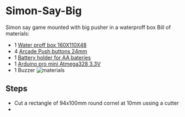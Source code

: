 # Simon-Say-Big
Simon say game mounted with big pusher in a waterproff box
Bill of materials:
- 1 [Water proff box 160X110X48](https://es.aliexpress.com/item/1005003163474757.html)
- 4 [Arcade Push buttons 24mm](https://es.aliexpress.com/item/4001079228909.html)
- 1 [Battery holder for AA bateries](https://es.aliexpress.com/item/1005002277845095.html)
- 1 [Arduino pro mini Atmega328 3.3V](https://es.aliexpress.com/w/wholesale-pro-mini-328-3.3v.html)
- 1 Buzzer
![materials]()
## Steps
- Cut a rectangle of 94x100mm round cornel at 10mm ussing a cutter
-

